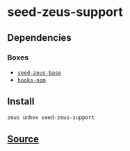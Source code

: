 
seed-zeus-support
====================






## Dependencies
### Boxes
* [`seed-zeus-base`](seed-zeus-base.md)
* [`hooks-npm`](hooks-npm.md)




## Install
```bash
zeus unbox seed-zeus-support
```












## [Source](https://github.com/liquidapps-io/zeus-sdk/tree/master/boxes/groups/seeds/seed-zeus-support)